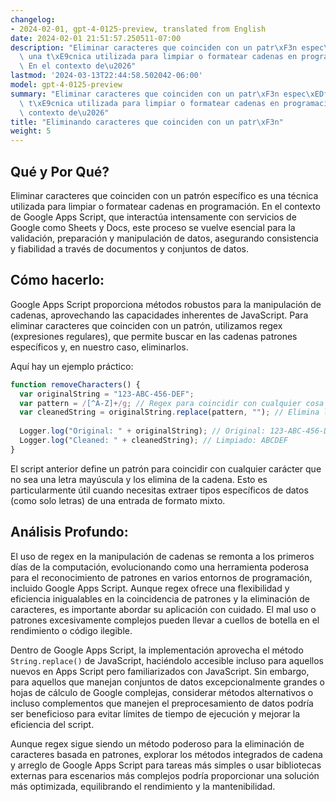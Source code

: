 ```yaml
---
changelog:
- 2024-02-01, gpt-4-0125-preview, translated from English
date: 2024-02-01 21:51:57.250511-07:00
description: "Eliminar caracteres que coinciden con un patr\xF3n espec\xEDfico es\
  \ una t\xE9cnica utilizada para limpiar o formatear cadenas en programaci\xF3n.\
  \ En el contexto de\u2026"
lastmod: '2024-03-13T22:44:58.502042-06:00'
model: gpt-4-0125-preview
summary: "Eliminar caracteres que coinciden con un patr\xF3n espec\xEDfico es una\
  \ t\xE9cnica utilizada para limpiar o formatear cadenas en programaci\xF3n. En el\
  \ contexto de\u2026"
title: "Eliminando caracteres que coinciden con un patr\xF3n"
weight: 5
---
```


## Qué y Por Qué?

Eliminar caracteres que coinciden con un patrón específico es una técnica utilizada para limpiar o formatear cadenas en programación. En el contexto de Google Apps Script, que interactúa intensamente con servicios de Google como Sheets y Docs, este proceso se vuelve esencial para la validación, preparación y manipulación de datos, asegurando consistencia y fiabilidad a través de documentos y conjuntos de datos.

## Cómo hacerlo:

Google Apps Script proporciona métodos robustos para la manipulación de cadenas, aprovechando las capacidades inherentes de JavaScript. Para eliminar caracteres que coinciden con un patrón, utilizamos regex (expresiones regulares), que permite buscar en las cadenas patrones específicos y, en nuestro caso, eliminarlos.

Aquí hay un ejemplo práctico:

```javascript
function removeCharacters() {
  var originalString = "123-ABC-456-DEF";
  var pattern = /[^A-Z]+/g; // Regex para coincidir con cualquier cosa que NO sea una letra mayúscula
  var cleanedString = originalString.replace(pattern, ""); // Elimina los caracteres que coinciden
  
  Logger.log("Original: " + originalString); // Original: 123-ABC-456-DEF
  Logger.log("Cleaned: " + cleanedString); // Limpiado: ABCDEF
}
```

El script anterior define un patrón para coincidir con cualquier carácter que no sea una letra mayúscula y los elimina de la cadena. Esto es particularmente útil cuando necesitas extraer tipos específicos de datos (como solo letras) de una entrada de formato mixto.

## Análisis Profundo:

El uso de regex en la manipulación de cadenas se remonta a los primeros días de la computación, evolucionando como una herramienta poderosa para el reconocimiento de patrones en varios entornos de programación, incluido Google Apps Script. Aunque regex ofrece una flexibilidad y eficiencia inigualables en la coincidencia de patrones y la eliminación de caracteres, es importante abordar su aplicación con cuidado. El mal uso o patrones excesivamente complejos pueden llevar a cuellos de botella en el rendimiento o código ilegible.

Dentro de Google Apps Script, la implementación aprovecha el método `String.replace()` de JavaScript, haciéndolo accesible incluso para aquellos nuevos en Apps Script pero familiarizados con JavaScript. Sin embargo, para aquellos que manejan conjuntos de datos excepcionalmente grandes o hojas de cálculo de Google complejas, considerar métodos alternativos o incluso complementos que manejen el preprocesamiento de datos podría ser beneficioso para evitar límites de tiempo de ejecución y mejorar la eficiencia del script.

Aunque regex sigue siendo un método poderoso para la eliminación de caracteres basada en patrones, explorar los métodos integrados de cadena y arreglo de Google Apps Script para tareas más simples o usar bibliotecas externas para escenarios más complejos podría proporcionar una solución más optimizada, equilibrando el rendimiento y la mantenibilidad.
